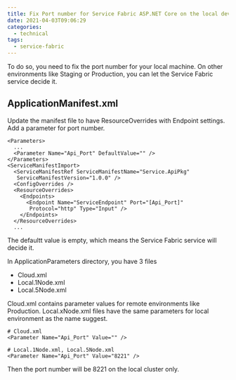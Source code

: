 ```yaml
---
title: Fix Port number for Service Fabric ASP.NET Core on the local development machine
date: 2021-04-03T09:06:29
categories:
  - technical
tags:
  - service-fabric
---
```



To do so, you need to fix the port number for your local machine. On other environments like Staging or Production, you can let the Service Fabric service decide it. 

## ApplicationManifest.xml

Update the manifest file to have ResourceOverrides with Endpoint settings. Add a parameter for port number.

```markup
<Parameters>
  ...
  <Parameter Name="Api_Port" DefaultValue="" />
</Parameters>
<ServiceManifestImport>
  <ServiceManifestRef ServiceManifestName="Service.ApiPkg" 
   ServiceManifestVersion="1.0.0" />
  <ConfigOverrides />
  <ResourceOverrides>
    <Endpoints>
      <Endpoint Name="ServiceEndpoint" Port="[Api_Port]" 
       Protocol="http" Type="Input" />
    </Endpoints>
  </ResourceOverrides>
  ...
```

The defaultt value is empty, which means the Service Fabric service will decide it.

In ApplicationParameters directory, you have 3 files

* Cloud.xml
* Local.1Node.xml
* Local.5Node.xml

Cloud.xml contains parameter values for remote environments like Production. Local.xNode.xml files have the same parameters for local environment as the name suggest. 

```markup
# Cloud.xml
<Parameter Name="Api_Port" Value="" />

# Local.1Node.xml, Local.5Node.xml
<Parameter Name="Api_Port" Value="8221" />
```

Then the port number will be 8221 on the local cluster only.


